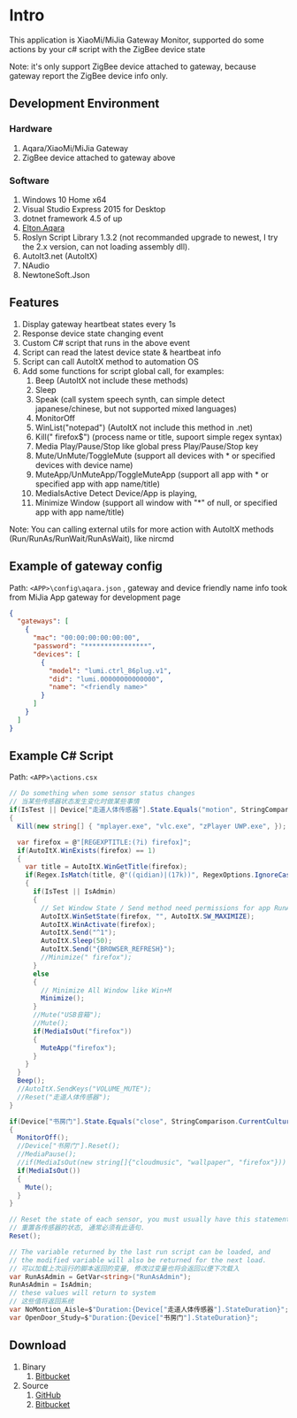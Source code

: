 ﻿# Intro

This application is XiaoMi/MiJia Gateway Monitor, supported 
do some actions by your c# script with the ZigBee device state

Note: it's only support ZigBee device attached to gateway, 
because gateway report the ZigBee device info only.

## Development Environment

### Hardware

1. Aqara/XiaoMi/MiJia Gateway
1. ZigBee device attached to gateway above

### Software

1. Windows 10 Home x64
1. Visual Studio Express 2015 for Desktop
1. dotnet framework 4.5 of up
1. [Elton.Aqara](https://github.com/eltonfan/aqara-dotnet-sdk)
1. Roslyn Script Library 1.3.2 (not recommanded upgrade to newest, I try the 2.x version, can not loading assembly dll).
1. AutoIt3.net (AutoItX)
1. NAudio
1. NewtoneSoft.Json

## Features

1. Display gateway heartbeat states every 1s
1. Response device state changing event
1. Custom C# script that runs in the above event
1. Script can read the latest device state & heartbeat info
1. Script can call AutoItX method to automation OS
1. Add some functions for script global call, for examples:
	1. Beep (AutoItX not include these methods)
	1. Sleep
	1. Speak (call system speech synth, can simple detect japanese/chinese, but not supported mixed languages)
	1. MonitorOff
	1. WinList("notepad") (AutoItX not include this method in .net)
	1. Kill(" firefox$") (process name or title, supoort simple regex syntax)
	1. Media Play/Pause/Stop like global press Play/Pause/Stop key
	1. Mute/UnMute/ToggleMute (support all devices with * or specified devices with device name)
	1. MuteApp/UnMuteApp/ToggleMuteApp (support all app with * or specified app with app name/title)
	1. MediaIsActive Detect Device/App is playing,
	1. Minimize Window (support all window with "*" of null, or specified app with app name/title)

Note: You can calling external utils for more action with AutoItX methods (Run/RunAs/RunWait/RunAsWait), like nircmd 

## Example of gateway config

Path: `<APP>\config\aqara.json` , gateway and device friendly name info took from MiJia App gateway for development page

```json
{
  "gateways": [
    {
      "mac": "00:00:00:00:00:00",
      "password": "****************",
      "devices": [
        {
          "model": "lumi.ctrl_86plug.v1",
          "did": "lumi.00000000000000",
          "name": "<friendly name>"
        }
      ]
    }
  ]
}

```

## Example C# Script

Path: `<APP>\actions.csx`

```csharp
// Do something when some sensor status changes
// 当某些传感器状态发生变化时做某些事情
if(IsTest || Device["走道人体传感器"].State.Equals("motion", StringComparison.CurrentCultureIgnoreCase))
{
  Kill(new string[] { "mplayer.exe", "vlc.exe", "zPlayer UWP.exe", });

  var firefox = @"[REGEXPTITLE:(?i) firefox]";
  if(AutoItX.WinExists(firefox) == 1)
  {
    var title = AutoItX.WinGetTitle(firefox);
    if(Regex.IsMatch(title, @"((qidian)|(17k))", RegexOptions.IgnoreCase))
    {
      if(IsTest || IsAdmin)
      {
        // Set Window State / Send method need permissions for app RunAsAdminstrator
        AutoItX.WinSetState(firefox, "", AutoItX.SW_MAXIMIZE);
        AutoItX.WinActivate(firefox);
        AutoItX.Send("^1");
        AutoItX.Sleep(50);
        AutoItX.Send("{BROWSER_REFRESH}");
        //Minimize(" firefox");
      }
      else
      {
        // Minimize All Window like Win+M
        Minimize();
      }
      //Mute("USB音箱");
      //Mute();
      if(MediaIsOut("firefox"))
      {
        MuteApp("firefox");
      }
    }
  }
  Beep();
  //AutoItX.SendKeys("VOLUME_MUTE");
  //Reset("走道人体传感器");
}

if(Device["书房门"].State.Equals("close", StringComparison.CurrentCultureIgnoreCase))
{
  MonitorOff();
  //Device["书房门"].Reset();
  //MediaPause();
  //if(MediaIsOut(new string[]{"cloudmusic", "wallpaper", "firefox"}))
  if(MediaIsOut())
  {
    Mute();
  }
}

// Reset the state of each sensor, you must usually have this statement.
// 重置各传感器的状态, 通常必须有此语句.
Reset();

// The variable returned by the last run script can be loaded, and 
// the modified variable will also be returned for the next load.
// 可以加载上次运行的脚本返回的变量, 修改过变量也将会返回以便下次载入
var RunAsAdmin = GetVar<string>("RunAsAdmin");
RunAsAdmin = IsAdmin;
// these values will return to system
// 这些值将返回系统
var NoMontion_Aisle=$"Duration:{Device["走道人体传感器"].StateDuration}";
var OpenDoor_Study=$"Duration:{Device["书房门"].StateDuration}";
```

## Download

1. Binary
	1. [Bitbucket](https://bitbucket.org/netcharm/xiaomigatewaymonitor/downloads/)
1. Source
	1. [GitHub](https://github.com/netcharm/XiaoMiGatewayMonitor/)
	1. [Bitbucket](https://bitbucket.org/netcharm/xiaomigatewaymonitor/)

